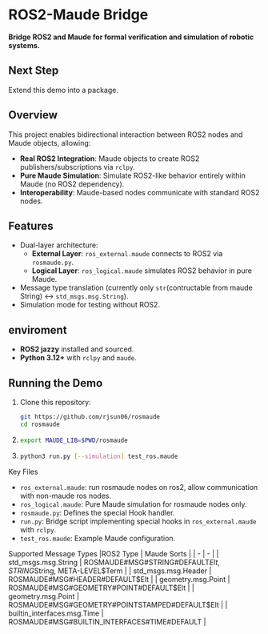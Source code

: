 # ROS2-Maude Bridge  
**Bridge ROS2 and Maude for formal verification and simulation of robotic systems.**  

## Next Step
Extend this demo into a package.

## Overview  
This project enables bidirectional interaction between ROS2 nodes and Maude objects, allowing:  
- **Real ROS2 Integration**: Maude objects to create ROS2 publishers/subscriptions via `rclpy`.  
- **Pure Maude Simulation**: Simulate ROS2-like behavior entirely within Maude (no ROS2 dependency).  
- **Interoperability**: Maude-based nodes communicate with standard ROS2 nodes.  

## Features  
- Dual-layer architecture:  
  - **External Layer**: `ros_external.maude` connects to ROS2 via `rosmaude.py`.  
  - **Logical Layer**: `ros_logical.maude` simulates ROS2 behavior in pure Maude.  
- Message type translation (currently only `str`(contructable from maude String) ↔ `std_msgs.msg.String`).  
- Simulation mode for testing without ROS2.  

## enviroment  
- **ROS2 jazzy** installed and sourced.  
- **Python 3.12+** with `rclpy` and `maude`.  

## Running the Demo 
1. Clone this repository:  
   ```bash  
   git https://github.com/rjsun06/rosmaude
   cd rosmaude
2.
   ```bash
   export MAUDE_LIB=$PWD/rosmaude
3.
   ```bash
   python3 run.py [--simulation] test_ros.maude


Key Files
- `ros_external.maude`: run rosmaude nodes on ros2, allow communication with non-maude ros nodes.
- `ros_logical.maude`: Pure Maude simulation for rosmaude nodes only.
- `rosmaude.py`: Defines the special Hook handler.
- `run.py`: Bridge script implementing special hooks in `ros_external.maude` with `rclpy`.
- `test_ros.maude`: Example Maude configuration.

Supported Message Types
|ROS2 Type | Maude Sorts |
| - | - |
| std_msgs.msg.String | ROSMAUDE#MSG#STRING#DEFAULT$Elt, STRING$String, META-LEVEL$Term |
| std_msgs.msg.Header | ROSMAUDE#MSG#HEADER#DEFAULT$Elt |
| geometry.msg.Point | ROSMAUDE#MSG#GEOMETRY#POINT#DEFAULT$Elt |
| geometry.msg.Point | ROSMAUDE#MSG#GEOMETRY#POINTSTAMPED#DEFAULT$Elt |
| builtin_interfaces.msg.Time | ROSMAUDE#MSG#BUILTIN_INTERFACES#TIME#DEFAULT |

